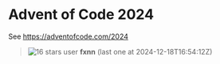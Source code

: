 Advent of Code 2024
===================

See https://adventofcode.com/2024

[//]: # (LEADERBOARD_BEGIN)

> ![16 stars](https://img.shields.io/badge/16-%E2%AD%90_stars-gold) user **fxnn** (last one at 2024-12-18T16:54:12Z)

[//]: # (LEADERBOARD_END)

